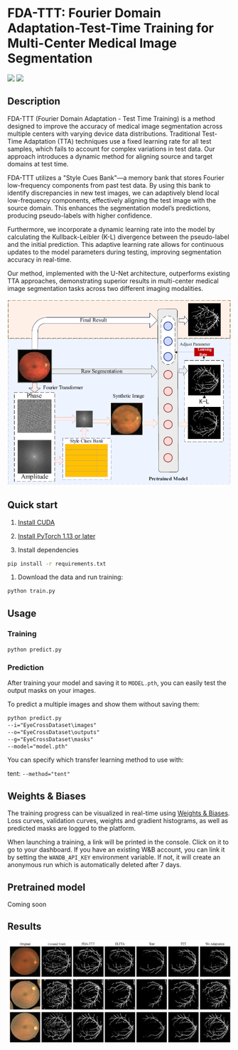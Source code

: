 # FDA-TTT: Fourier Domain Adaptation-Test-Time Training for Multi-Center Medical Image Segmentation
<a href="https://pytorch.org/"><img src="https://img.shields.io/badge/PyTorch-v1.13+-red.svg?logo=PyTorch&style=for-the-badge" /></a>
<a href="#"><img src="https://img.shields.io/badge/python-v3.6+-blue.svg?logo=python&style=for-the-badge" /></a>

## Description
FDA-TTT (Fourier Domain Adaptation - Test Time Training) is a method designed to improve the accuracy of medical image segmentation across multiple centers with varying device data distributions. Traditional Test-Time Adaptation (TTA) techniques use a fixed learning rate for all test samples, which fails to account for complex variations in test data. Our approach introduces a dynamic method for aligning source and target domains at test time.

FDA-TTT utilizes a "Style Cues Bank"—a memory bank that stores Fourier low-frequency components from past test data. By using this bank to identify discrepancies in new test images, we can adaptively blend local low-frequency components, effectively aligning the test image with the source domain. This enhances the segmentation model’s predictions, producing pseudo-labels with higher confidence.

Furthermore, we incorporate a dynamic learning rate into the model by calculating the Kullback-Leibler (K-L) divergence between the pseudo-label and the initial prediction. This adaptive learning rate allows for continuous updates to the model parameters during testing, improving segmentation accuracy in real-time.

Our method, implemented with the U-Net architecture, outperforms existing TTA approaches, demonstrating superior results in multi-center medical image segmentation tasks across two different imaging modalities.


![input and output for a random image in the test dataset](./pictures/main.png)



## Quick start


1. [Install CUDA](https://developer.nvidia.com/cuda-downloads)

2. [Install PyTorch 1.13 or later](https://pytorch.org/get-started/locally/)

3. Install dependencies
```bash
pip install -r requirements.txt
```

1. Download the data and run training:
```bash
python train.py 
```





## Usage


### Training
`python predict.py `



### Prediction

After training your model and saving it to `MODEL.pth`, you can easily test the output masks on your images.


To predict a multiple images and show them without saving them:



```console
python predict.py 
--i="EyeCrossDataset\images"
--o="EyeCrossDataset\outputs"
--g="EyeCrossDataset\masks"
--model="model.pth"
```


You can specify which transfer learning method to use with:

tent: `--method="tent"`



## Weights & Biases

The training progress can be visualized in real-time using [Weights & Biases](https://wandb.ai/).  Loss curves, validation curves, weights and gradient histograms, as well as predicted masks are logged to the platform.

When launching a training, a link will be printed in the console. Click on it to go to your dashboard. If you have an existing W&B account, you can link it
 by setting the `WANDB_API_KEY` environment variable. If not, it will create an anonymous run which is automatically deleted after 7 days.


## Pretrained model
Coming soon



## Results





![network architecture](./pictures/Results.png)
